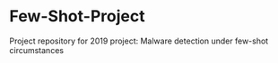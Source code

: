 # Few-Shot-Project
Project repository for 2019 project: Malware detection under few-shot circumstances
